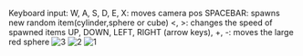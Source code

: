 Keyboard input:
W, A, S, D, E, X: moves camera pos
SPACEBAR: spawns new random item(cylinder,sphere or cube)
<, >: changes the speed of spawned items
UP, DOWN, LEFT, RIGHT (arrow keys), +, -: moves the large red sphere
![3](https://github.com/user-attachments/assets/63637fce-90b1-413d-b126-bb90d23f2831)
![2](https://github.com/user-attachments/assets/23ff0186-594d-41f6-ad68-6606f3cac803)
![1](https://github.com/user-attachments/assets/705cdc16-a808-4051-bd9c-5b1b8bf1d587)
